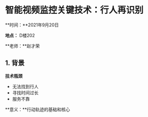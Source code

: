 # 智能视频监控关键技术：行人再识别

**时间：**2021年9月20日

**地点：** D楼202

**老师：**赵才荣

## 1. 背景

**技术瓶颈**

+ 无法找到行人
+ 寻找时间过长
+ 服务不靠

**意义：**行动轨迹的基础和核心


